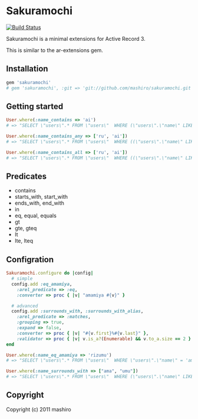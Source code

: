 # Sakuramochi

[![Build Status](https://secure.travis-ci.org/mashiro/sakuramochi.png)](http://travis-ci.org/mashiro/sakuramochi)

Sakuramochi is a minimal extensions for Active Record 3.

This is similar to the ar-extensions gem.

## Installation

```ruby
gem 'sakuramochi'
# gem 'sakuramochi', :git => 'git://github.com/mashiro/sakuramochi.git'
```

## Getting started

```ruby
User.where(:name_contains => 'ai')
# => "SELECT \"users\".* FROM \"users\"  WHERE (\"users\".\"name\" LIKE '%ai%')"

User.where(:name_contains_any => ['ru', 'ai'])
# => "SELECT \"users\".* FROM \"users\"  WHERE ((\"users\".\"name\" LIKE '%ru%' OR \"users\".\"name\" LIKE '%ai%'))"

User.where(:name_contains_all => ['ru', 'ai'])
# => "SELECT \"users\".* FROM \"users\"  WHERE ((\"users\".\"name\" LIKE '%ru%' AND \"users\".\"name\" LIKE '%ai%'))"
```

## Predicates

* contains
* starts_with, start_with
* ends_with, end_with
* in
* eq, equal, equals
* gt
* gte, gteq
* lt
* lte, lteq

## Configration

```ruby
Sakuramochi.configure do |config|
  # simple
  config.add :eq_amamiya,
    :arel_predicate => :eq,
    :converter => proc { |v| "amamiya #{v}" }

  # advanced
  config.add :surrounds_with, :surrounds_with_alias,
    :arel_predicate => :matches,
    :grouping => true,
    :expand => false,
    :converter => proc { |v| "#{v.first}%#{v.last}" },
    :validator => proc { |v| v.is_a?(Enumerable) && v.to_a.size == 2 }
end

User.where(:name_eq_amamiya => 'rizumu')
# => "SELECT \"users\".* FROM \"users\"  WHERE \"users\".\"name\" = 'amamiya rizumu'"

User.where(:name_surrounds_with => ["ama", "umu"])
# => "SELECT \"users\".* FROM \"users\"  WHERE (\"users\".\"name\" LIKE 'ama%umu')"
```

## Copyright

Copyright (c) 2011 mashiro

